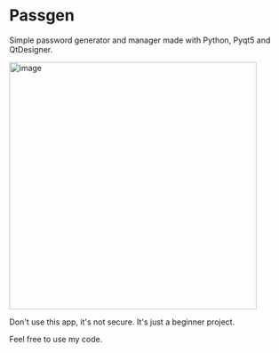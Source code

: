 # Passgen
Simple password generator and manager made with Python, Pyqt5 and QtDesigner.

<img width="445" alt="image" src="https://github.com/Pikehan/passgen/assets/62664230/c6383613-3466-46b7-a63c-d95081c55fc3">


Don't use this app, it's not secure.
It's just a beginner project.

Feel free to use my code.
